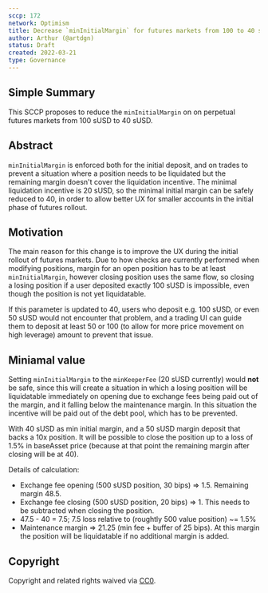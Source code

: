 ```yaml
---
sccp: 172
network: Optimism
title: Decrease `minInitialMargin` for futures markets from 100 to 40 sUSD
author: Arthur (@artdgn)
status: Draft
created: 2022-03-21
type: Governance
---
```


## Simple Summary

<!--"If you can't explain it simply, you don't understand it well enough." Provide a simplified and layman-accessible explanation of the SCCP.-->

This SCCP proposes to reduce the `minInitialMargin` on on perpetual futures markets from 100 sUSD to 40 sUSD.

## Abstract

<!--A short (~200 word) description of the variable change proposed.-->

`minInitialMargin` is enforced both for the initial deposit, and on trades to prevent a situation where a position needs to be liquidated but the remaining margin doesn't cover the liquidation incentive. The minimal liquidation incentive is 20 sUSD, so the minimal initial margin can be safely reduced to 40, in order to allow better UX for smaller accounts in the initial phase of futures rollout.

## Motivation

<!--The motivation is critical for SCCPs that want to update variables within Synthetix. It should clearly explain why the existing variable is not incentive aligned. SCCP submissions without sufficient motivation may be rejected outright.-->

The main reason for this change is to improve the UX during the initial rollout of futures markets. Due to how checks are currently performed when modifying positions, margin for an open position has to be at least `minInitialMargin`, however closing position uses the same flow, so closing a losing position if a user deposited exactly 100 sUSD is impossible, even though the position is not yet liquidatable.

If this parameter is updated to 40, users who deposit e.g. 100 sUSD, or even 50 sUSD would not encounter that problem, and a trading UI can guide them to deposit at least 50 or 100 (to allow for more price movement on high leverage) amount to prevent that issue.

## Miniamal value

Setting `minInitialMargin` to the `minKeeperFee` (20 sUSD currently) would **not** be safe, since this will create a situation in which a losing position will be liquidatable immediately on opening due to exchange fees being paid out of the margin, and it falling below the maintenance margin. In this situation the incentive will be paid out of the debt pool, which has to be prevented.

With 40 sUSD as min initial margin, and a 50 sUSD margin deposit that backs a 10x position. It will be possible to close the position up to a loss of 1.5% in baseAsset price (because at that point the remaining margin after closing will be at 40).

Details of calculation:

- Exchange fee opening (500 sUSD position, 30 bips) => 1.5. Remaining margin 48.5.
- Exchange fee closing (500 sUSD position, 20 bips) => 1. This needs to be subtracted when closing the position.
- 47.5 - 40 = 7.5; 7.5 loss relative to (roughtly 500 value position) ~= 1.5%
- Maintenance margin => 21.25 (min fee + buffer of 25 bips). At this margin the position will be liquidatable if no additional margin is added.

## Copyright

Copyright and related rights waived via [CC0](https://creativecommons.org/publicdomain/zero/1.0/).
